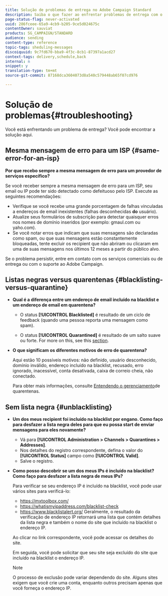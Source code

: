 ```yaml
---
title: Solução de problemas de entrega no Adobe Campaign Standard
description: Saiba o que fazer ao enfrentar problemas de entrega com o Adobe Campaign Standard.
page-status-flag: never-activated
uuid: 286fceee-65a9-4cb9-b205-9ce5d024675c
contentOwner: sauviat
products: SG_CAMPAIGN/STANDARD
audience: sending
content-type: reference
topic-tags: sheduling-messages
discoiquuid: 9c7fd670-bba9-4f3c-8cb1-87397a1acd27
context-tags: delivery,schedule,back
internal: n
snippet: y
translation-type: tm+mt
source-git-commit: 87168dca3604073d8a540c579448ab65f07cd976

---
```



# Solução de problemas{#troubleshooting}

Você está enfrentando um problema de entrega? Você pode encontrar a solução aqui.

## Mesma mensagem de erro para um ISP {#same-error-for-an-isp}

**Por que recebo sempre a mesma mensagem de erro para um provedor de serviços específico?**

Se você receber sempre a mesma mensagem de erro para um ISP, seu email ou IP pode ter sido detectado como defeituoso pelo ISP. Execute as seguintes recomendações:
* Verifique se você recebe uma grande porcentagem de falhas vinculadas a endereços de email inexistentes (falhas desconhecidas **do** usuário).
* Atualize seus formulários de subscrição para detectar quaisquer erros nos nomes de domínio inseridos (por exemplo: gmaul.com ou yaho.com).
* Se você notar erros que indicam que suas mensagens são declaradas como spam, ou que suas mensagens estão constantemente bloqueadas, tente excluir os recipient que não abriram ou clicaram em uma de suas mensagens nos últimos 12 meses a partir do público alvo.

Se o problema persistir, entre em contato com os serviços comerciais ou de entrega ou com o suporte ao Adobe Campaign.

## Listas negras versus quarentenas {#blacklisting-versus-quarantine}

* **Qual é a diferença entre um endereço de email incluído na blacklist e um endereço de email em quarentena?**

   * O status **[!UICONTROL Blacklisted]** é resultado de um ciclo de feedback (quando uma pessoa reporta uma mensagem como spam).

   * O status **[!UICONTROL Quarantined]** é resultado de um salto suave ou forte.
   For more on this, see this [section](../../sending/using/understanding-quarantine-management.md#quarantine-vs-blacklisting).

* **O que significam os diferentes motivos de erro de quarentena?**

   Aqui estão 10 possíveis motivos: não definido, usuário desconhecido, domínio inválido, endereço incluído na blacklist, recusado, erro ignorado, inacessível, conta desativada, caixa de correio cheia, não conectado.

   Para obter mais informações, consulte [Entendendo o gerenciamento](../../sending/using/understanding-quarantine-management.md)de quarentenas.

## Sem lista negra {#unblacklisting}

* **Um dos meus recipient foi incluído na blacklist por engano. Como faço para desfazer a lista negra deles para que eu possa start de enviar mensagens para eles novamente?**

   * Vá para **[!UICONTROL Administration > Channels > Quarantines > Addresses]**.
   * Nos detalhes do registro correspondente, defina o valor do **[!UICONTROL Status]** campo como **[!UICONTROL Valid]**.
   * Salve o registro.

* **Como posso descobrir se um dos meus IPs é incluído na blacklist? Como faço para desfazer a lista negra de meus IPs?**

   Para verificar se seu endereço IP é incluído na blacklist, você pode usar vários sites para verificá-lo:
   * https://mxtoolbox.com/
   * https://whatismyipaddress.com/blacklist-check
   * https://www.blacklistalert.org/
   Geralmente, o resultado da verificação de endereço IP retornará uma lista que contém detalhes da lista negra e também o nome do site que incluído na blacklist o endereço IP.

   Ao clicar no link correspondente, você pode acessar os detalhes do site.

   Em seguida, você pode solicitar que seu site seja excluído do site que incluído na blacklist o endereço IP.

   >[!NOTE]
   >
   >O processo de exclusão pode variar dependendo do site. Alguns sites exigem que você crie uma conta, enquanto outros precisam apenas que você forneça o endereço IP.
